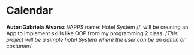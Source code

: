 #  Calendar
**Autor:Gabriela Alvarez**
//APPS name: Hotel System 
//I will be creating an App to implement skills like OOP from my programming 2 class.
/*This project will be a simple hotel System where the user can be an admin or costumer*/

